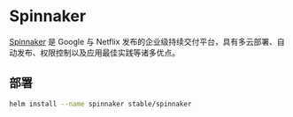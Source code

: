 # Spinnaker

[Spinnaker](https://www.spinnaker.io/) 是 Google 与 Netflix 发布的企业级持续交付平台，具有多云部署、自动发布、权限控制以及应用最佳实践等诸多优点。

## 部署

```sh
helm install --name spinnaker stable/spinnaker
```

